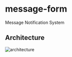 # message-form
Message Notification System

## Architecture
![architecture](https://github.com/hashiyuta12/message-form/assets/38589810/f664e52b-48c1-48fb-b52d-f03e613605cb)
